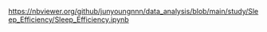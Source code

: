 https://nbviewer.org/github/junyoungnnn/data_analysis/blob/main/study/Sleep_Efficiency/Sleep_Efficiency.ipynb
